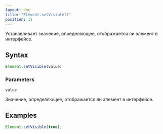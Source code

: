 ```yaml
---
layout: doc
title: "Element.setVisible()"
position: 11
---
```


Устанавливает значение, определяющее, отображается ли элемент в интерфейсе.

## Syntax

```js
Element.setVisible(value)
```

### Parameters

`value`

Значение, определяющее, отображается ли элемент в интерфейсе.

## Examples

```js
Element.setVisible(true);
```

